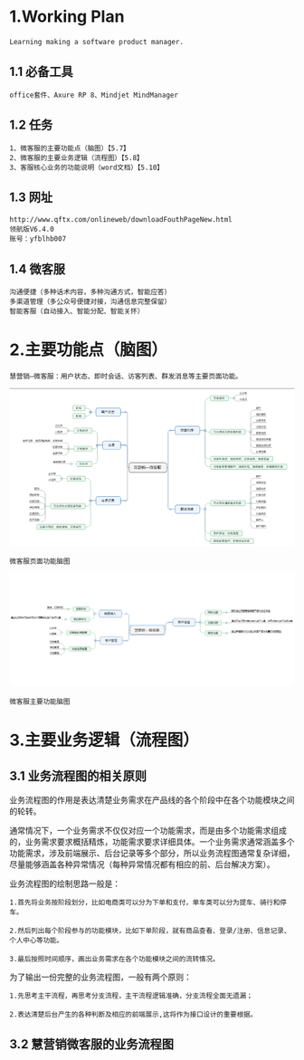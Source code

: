 # 1.Working Plan
	Learning making a software product manager.

## 1.1 必备工具
	office套件、Axure RP 8、Mindjet MindManager

## 1.2 任务
    1、微客服的主要功能点（脑图）【5.7】
    2、微客服的主要业务逻辑（流程图）【5.8】
    3、客服核心业务的功能说明（word文档）【5.10】
 
## 1.3 网址
	http://www.qftx.com/onlineweb/downloadFouthPageNew.html   
	领航版V6.4.0
	账号：yfblhb007

## 1.4 微客服
	沟通便捷（多种话术内容，多种沟通方式，智能应答）
	多渠道管理（多公众号便捷对接，沟通信息完整保留）
	智能客服（自动接入、智能分配、智能关怀）

# 2.主要功能点（脑图）
	慧营销—微客服：用户状态、即时会话、访客列表、群发消息等主要页面功能。
![image](https://github.com/MrRenMinghui/Product-Manager/blob/master/Snipaste_2019-05-06_10-17-36.png)
	
	微客服页面功能脑图

![image](https://github.com/MrRenMinghui/Product-Manager/blob/master/Snipaste_2019-05-06_10-18-09.png)
	
	微客服主要功能脑图

# 3.主要业务逻辑（流程图）
## 3.1 业务流程图的相关原则
业务流程图的作用是表达清楚业务需求在产品线的各个阶段中在各个功能模块之间的轮转。

通常情况下，一个业务需求不仅仅对应一个功能需求，而是由多个功能需求组成的，业务需求要求概括精炼，功能需求要求详细具体。一个业务需求通常涵盖多个功能需求，涉及前端展示、后台记录等多个部分，所以业务流程图通常复杂详细，尽量能够涵盖各种异常情况（每种异常情况都有相应的前、后台解决方案）。

业务流程图的绘制思路一般是：

    1.首先将业务按阶段划分，比如电商类可以分为下单和支付，单车类可以分为提车、骑行和停车。
    
    2.然后列出每个阶段参与的功能模块，比如下单阶段，就有商品查看、登录/注册、信息记录、个人中心等功能。
    
    3.最后按照时间顺序，画出业务需求在各个功能模块之间的流转情况。

为了输出一份完整的业务流程图，一般有两个原则：

    1.先思考主干流程，再思考分支流程，主干流程逻辑准确，分支流程全面无遗漏；
    
    2.表达清楚后台产生的各种判断及相应的前端展示,这将作为接口设计的重要根据。
## 3.2 慧营销微客服的业务流程图

    
